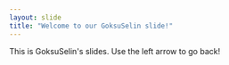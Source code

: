 ```yaml
---
layout: slide
title: "Welcome to our GoksuSelin slide!"
---
```

This is GoksuSelin's slides.
Use the left arrow to go back!
